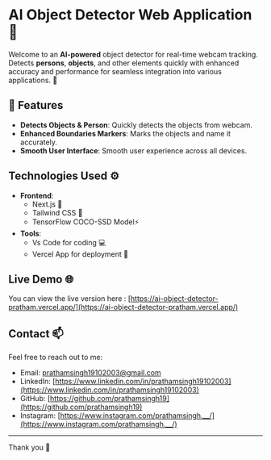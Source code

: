 # AI Object Detector Web Application 📃

Welcome to an **AI-powered** object detector for real-time webcam tracking. Detects **persons**, **objects**, and other elements quickly with enhanced accuracy and performance for seamless integration into various applications. 🌟

## 🚀 Features

- **Detects Objects & Person**: Quickly detects the objects from webcam.
- **Enhanced Boundaries Markers**: Marks the objects and name it accurately.
- **Smooth User Interface**: Smooth user experience across all devices.

## Technologies Used ⚙️

- **Frontend**: 
  - Next.js 🔻
  - Tailwind CSS 🎨
  - TensorFlow COCO-SSD Model⚡
- **Tools**:
  - Vs Code for coding 💻
  - Vercel App for deployment 🚀


## Live Demo 🌐


You can view the live version here : [https://ai-object-detector-pratham.vercel.app/](https://ai-object-detector-pratham.vercel.app/)



## Contact 📫

Feel free to reach out to me:

- Email: prathamsingh19102003@gmail.com
- LinkedIn: [https://www.linkedin.com/in/prathamsingh19102003](https://www.linkedin.com/in/prathamsingh19102003)
- GitHub: [https://github.com/prathamsingh19](https://github.com/prathamsingh19)
- Instagram: [https://www.instagram.com/prathamsingh.__/](https://www.instagram.com/prathamsingh.__/)

---

Thank you 👋


